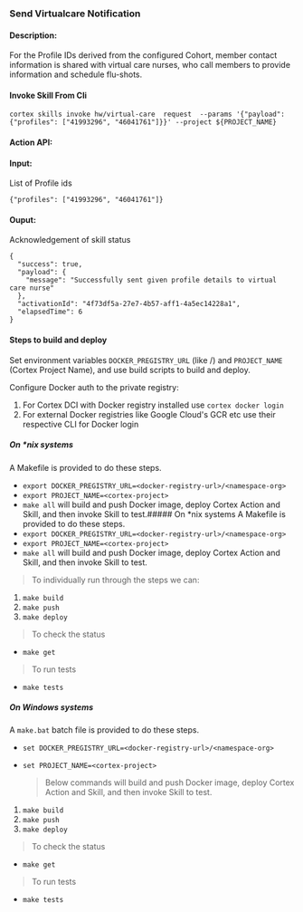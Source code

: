 ### Send Virtualcare Notification


#### Description:
For the Profile IDs derived from the configured Cohort, member contact information is shared with virtual care nurses, who call members to provide information and schedule flu-shots.

#### Invoke Skill From Cli

```
cortex skills invoke hw/virtual-care  request  --params '{"payload": {"profiles": ["41993296", "46041761"]}}' --project ${PROJECT_NAME}
```

#### Action API: 
<Action API Placeholder>

#### Input:
List of Profile ids

```
{"profiles": ["41993296", "46041761"]}
```


#### Ouput:
Acknowledgement of skill status
```
{
  "success": true,
  "payload": {
    "message": "Successfully sent given profile details to virtual care nurse"
  },
  "activationId": "4f73df5a-27e7-4b57-aff1-4a5ec14228a1",
  "elapsedTime": 6
}
```

#### Steps to build and deploy

Set environment variables `DOCKER_PREGISTRY_URL` (like <docker-registry-url>/<namespace-org>) and `PROJECT_NAME` (Cortex Project Name), and use build scripts to build and deploy.

Configure Docker auth to the private registry:
1. For Cortex DCI with Docker registry installed use `cortex docker login`
2. For external Docker registries like Google Cloud's GCR etc use their respective CLI for Docker login

##### On *nix systems
A Makefile is provided to do these steps.
* `export DOCKER_PREGISTRY_URL=<docker-registry-url>/<namespace-org>`
* `export PROJECT_NAME=<cortex-project>`
* `make all` will build and push Docker image, deploy Cortex Action and Skill, and then invoke Skill to test.##### On *nix systems
A Makefile is provided to do these steps.
* `export DOCKER_PREGISTRY_URL=<docker-registry-url>/<namespace-org>`
* `export PROJECT_NAME=<cortex-project>`
* `make all` will build and push Docker image, deploy Cortex Action and Skill, and then invoke Skill to test.

 > To individually run through the steps we can:
1. `make build`
2. `make push`
3. `make deploy`

 > To check the status
* `make get`
 
 > To run tests
* `make tests`

##### On Windows systems
A `make.bat` batch file is provided to do these steps.
* `set DOCKER_PREGISTRY_URL=<docker-registry-url>/<namespace-org>`
* `set PROJECT_NAME=<cortex-project>`

  > Below commands will build and push Docker image, deploy Cortex Action and Skill, and then invoke Skill to test.
1. `make build`
2. `make push`
3. `make deploy`

 > To check the status
* `make get`

 > To run tests
* `make tests`